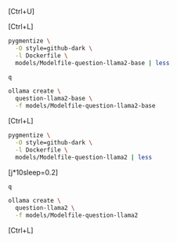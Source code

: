 [Ctrl+U]

[Ctrl+L]

```bash sleep=2
pygmentize \
  -O style=github-dark \
  -l Dockerfile \
  models/Modelfile-question-llama2-base | less
```

```bash enter=false
q
```

```bash sleep=2
ollama create \
  question-llama2-base \
  -f models/Modelfile-question-llama2-base
```
[Ctrl+L]

```bash sleep=2
pygmentize \
  -O style=github-dark \
  -l Dockerfile \
  models/Modelfile-question-llama2 | less
```

[j*10sleep=0.2]

```bash enter=false
q
```

```bash sleep=2
ollama create \
  question-llama2 \
  -f models/Modelfile-question-llama2
```
[Ctrl+L]
